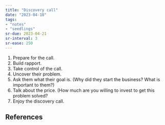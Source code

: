 ```yaml
---
title: "Discovery call"
date: "2023-04-18"
tags:
- "notes"
- "seedlings"
sr-due: 2023-04-21
sr-interval: 3
sr-ease: 250
---
```


1. Prepare for the call.
2. Build rapport.
3. Take control of the call.
4. Uncover their problem.
5. Ask them what their goal is. (Why did they start the business? What is important to them?)
6. Talk about the price. (How much are you willing to invest to get this problem solved?
7. Enjoy the discovery call.

## References
